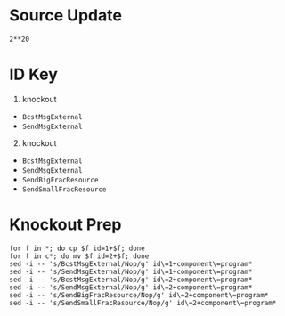 # Source Update

`2**20`

# ID Key

1. knockout
  * `BcstMsgExternal`
  * `SendMsgExternal`
2. knockout
  * `BcstMsgExternal`
  * `SendMsgExternal`
  * `SendBigFracResource`
  * `SendSmallFracResource`

# Knockout Prep

```
for f in *; do cp $f id=1+$f; done
for f in c*; do mv $f id=2+$f; done
sed -i -- 's/BcstMsgExternal/Nop/g' id\=1+component\=program*
sed -i -- 's/SendMsgExternal/Nop/g' id\=1+component\=program*
sed -i -- 's/BcstMsgExternal/Nop/g' id\=2+component\=program*
sed -i -- 's/SendMsgExternal/Nop/g' id\=2+component\=program*
sed -i -- 's/SendBigFracResource/Nop/g' id\=2+component\=program*
sed -i -- 's/SendSmallFracResource/Nop/g' id\=2+component\=program*
```
